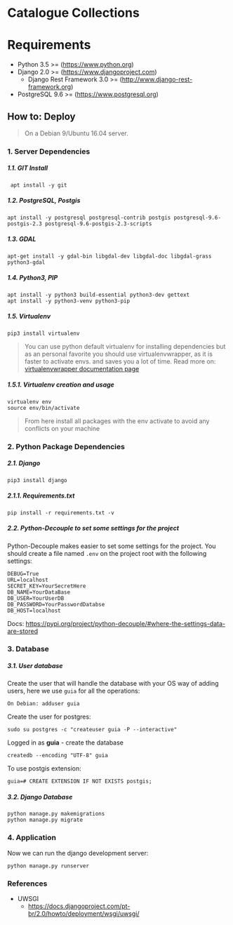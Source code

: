 # Catalogue Collections

# Requirements

-   Python 3.5 >= (<https://www.python.org>)
-   Django 2.0 >= (<https://www.djangoproject.com>)
    -   Django Rest Framework 3.0 >= (<http://www.django-rest-framework.org>)
-   PostgreSQL 9.6 >= (<https://www.postgresql.org>)

## How to: Deploy

> On a Debian 9/Ubuntu 16.04 server.

### 1. Server Dependencies

##### 1.1. GIT Install

     apt install -y git

##### 1.2. PostgreSQL, Postgis

    apt install -y postgresql postgresql-contrib postgis postgresql-9.6-postgis-2.3 postgresql-9.6-postgis-2.3-scripts

##### 1.3. GDAL

    apt-get install -y gdal-bin libgdal-dev libgdal-doc libgdal-grass python3-gdal

##### 1.4. Python3, PIP

    apt install -y python3 build-essential python3-dev gettext
    apt install -y python3-venv python3-pip

##### 1.5. Virtualenv

    pip3 install virtualenv

> You can use python default virtualenv for installing dependencies but as an personal favorite you should use virtualenvwrapper, as it is faster to activate envs. and saves you a lot of time. Read more on: [virtualenvwrapper documentation page](http://virtualenvwrapper.readthedocs.io/en/latest/install.html)

##### 1.5.1. Virtualenv creation and usage

    virtualenv env
    source env/bin/activate
> From here install all packages with the env activate to avoid any conflicts on your machine



### 2. Python Package Dependencies

##### 2.1. Django

    pip3 install django

##### 2.1.1. Requirements.txt

    pip install -r requirements.txt -v

##### 2.2. Python-Decouple to set some settings for the project

Python-Decouple makes easier to set some settings for the project.
You should create a file named `.env` on the project root with the following settings:

    DEBUG=True
    URL=localhost
    SECRET_KEY=YourSecretHere
    DB_NAME=YourDataBase
    DB_USER=YourUserDB
    DB_PASSWORD=YourPasswordDatabse
    DB_HOST=localhost

Docs: <https://pypi.org/project/python-decouple/#where-the-settings-data-are-stored>

### 3. Database

##### 3.1. User database

Create the user that will handle the database with your OS way of adding users, here we use `guia` for all the operations:

    On Debian: adduser guia

Create the user for postgres:

    sudo su postgres -c "createuser guia -P --interactive"

Logged in as  **guia** - create the database

    createdb --encoding "UTF-8" guia

To use postgis extension:

    guia=# CREATE EXTENSION IF NOT EXISTS postgis;

##### 3.2. Django Database

    python manage.py makemigrations
    python manage.py migrate


### 4. Application

Now we can run the django development server:

    python manage.py runserver

### References

-   UWSGI
    -   <https://docs.djangoproject.com/pt-br/2.0/howto/deployment/wsgi/uwsgi/>
